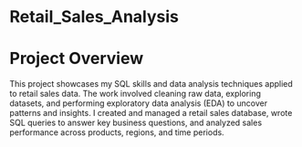 # Retail_Sales_Analysis
# Project Overview

This project showcases my SQL skills and data analysis techniques applied to retail sales data. The work involved cleaning raw data, exploring datasets, and performing exploratory data analysis (EDA) to uncover patterns and insights. I created and managed a retail sales database, wrote SQL queries to answer key business questions, and analyzed sales performance across products, regions, and time periods.
